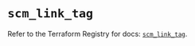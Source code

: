 # `scm_link_tag`

Refer to the Terraform Registry for docs: [`scm_link_tag`](https://registry.terraform.io/providers/paloaltonetworks/scm/1.0.2/docs/resources/link_tag).
